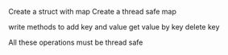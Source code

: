 Create a struct with map 
Create a thread safe map 

write methods to add key and value 
get value by key 
delete key 

All these operations must be thread safe 

